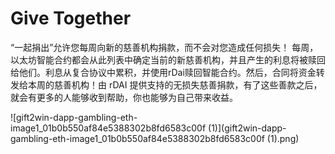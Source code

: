 # Give Together

“一起捐出”允许您每周向新的慈善机构捐款，而不会对您造成任何损失！
每周，以太坊智能合约都会从此列表中确定当前的新慈善机构，并且产生的利息将被赎回给他们。利息从复合协议中累积，并使用rDai赎回智能合约。然后，合同将资金转发给本周的慈善机构！由 rDAI 提供支持的无损失慈善捐款，有了这些善款之后，就会有更多的人能够收到帮助，你也能够为自己带来收益。

![gift2win-dapp-gambling-eth-image1_01b0b550af84e5388302b8fd6583c00f (1)](gift2win-dapp-gambling-eth-image1_01b0b550af84e5388302b8fd6583c00f (1).png)
